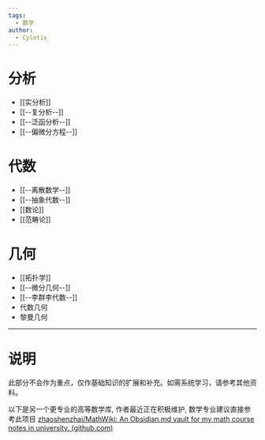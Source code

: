 ```yaml
---
tags:
  - 数学
author:
  - Cyletix
---
```

# 分析
- [[实分析]]
- [[--复分析--]]
- [[--泛函分析--]]
- [[--偏微分方程--]]
# 代数
- [[--离散数学--]]
- [[--抽象代数--]]
- [[数论]]
- [[范畴论]]
# 几何
- [[拓扑学]]
- [[--微分几何--]]
- [[--李群李代数--]]
- 代数几何
- 黎曼几何

---
# 说明

此部分不会作为重点，仅作基础知识的扩展和补充。如需系统学习，请参考其他资料。

以下是另一个更专业的高等数学库, 作者最近正在积极维护, 数学专业建议直接参考此项目
[zhaoshenzhai/MathWiki: An Obsidian.md vault for my math course notes in university. (github.com)](https://github.com/zhaoshenzhai/MathWiki)
